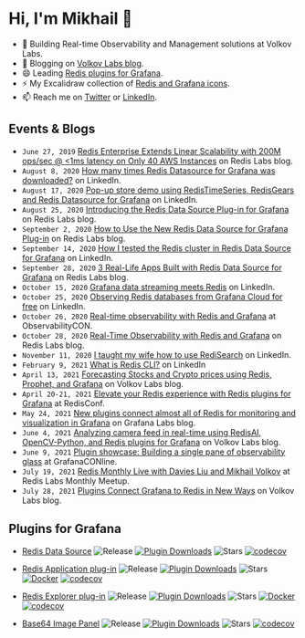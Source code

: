 # Hi, I'm Mikhail 👋

<!--
**mikhailredis/mikhailredis** is a ✨ _special_ ✨ repository because its `README.md` (this file) appears on your GitHub profile.

Here are some ideas to get you started:

- 🔭 I’m currently working on ...
- 🌱 I’m currently learning ...
- 👯 I’m looking to collaborate on ...
- 🤔 I’m looking for help with ...
- 💬 Ask me about ...
- 📫 How to reach me: ...
- 😄 Pronouns: ...
- ⚡ Fun fact: ...
-->

- 🔭 Building Real-time Observability and Management solutions at Volkov Labs.
- 💬 Blogging on [Volkov Labs blog](https://volkovlabs.com/).
- 😄 Leading [Redis plugins for Grafana](https://redisgrafana.github.io).
- ⚡ My Excalidraw collection of [Redis and Grafana icons](https://github.com/volkovlabs/excalidraw-redis-grafana).
- 📫 Reach me on [Twitter](https://twitter.com/mikhailvolkov) or [LinkedIn](https://www.linkedin.com/in/mikhailvolkov/).

## Events & Blogs
- `June 27, 2019` [Redis Enterprise Extends Linear Scalability with 200M ops/sec @ <1ms latency on Only 40 AWS Instances](https://redislabs.com/blog/redis-enterprise-extends-linear-scalability-200m-ops-sec/) on Redis Labs blog.
- `August 8, 2020` [How many times Redis Datasource for Grafana was downloaded?](https://www.linkedin.com/pulse/how-many-times-redis-datasource-grafana-downloaded-mikhail-volkov/) on LinkedIn.
- `August 17, 2020` [Pop-up store demo using RedisTimeSeries, RedisGears and Redis Datasource for Grafana](https://www.linkedin.com/pulse/pop-up-store-demo-using-redistimeseries-redisgears-redis-volkov/) on LinkedIn.
- `August 25, 2020` [Introducing the Redis Data Source Plug-in for Grafana](https://redislabs.com/blog/introducing-the-redis-data-source-plug-in-for-grafana/) on Redis Labs blog.
- `September 2, 2020` [How to Use the New Redis Data Source for Grafana Plug-in](https://redislabs.com/blog/how-to-use-the-new-redis-data-source-for-grafana-plug-in/) on Redis Labs blog.
- `September 14, 2020` [How I tested the Redis cluster in Redis Data Source for Grafana](https://www.linkedin.com/pulse/how-i-tested-redis-cluster-data-source-grafana-mikhail-volkov/) on LinkedIn.
- `September 28, 2020` [3 Real-Life Apps Built with Redis Data Source for Grafana](https://redislabs.com/blog/3-real-life-apps-built-with-redis-data-source-for-grafana/) on Redis Labs blog.
- `October 15, 2020` [Grafana data streaming meets Redis](https://www.linkedin.com/pulse/grafana-data-streaming-meets-redis-mikhail-volkov/) on LinkedIn.
- `October 25, 2020` [Observing Redis databases from Grafana Cloud for free](https://www.linkedin.com/pulse/observing-redis-databases-from-grafana-cloud-free-mikhail-volkov) on LinkedIn.
- `October 26, 2020` [Real-time observability with Redis and Grafana](https://grafana.com/go/observabilitycon/real-time-observability-with-redis-and-grafana/) at ObservabilityCON.
- `October 28, 2020` [Real-Time Observability with Redis and Grafana](https://redislabs.com/blog/real-time-observability-with-redis-and-grafana/) on Redis Labs blog.
- `November 11, 2020` [I taught my wife how to use RediSearch](https://www.linkedin.com/pulse/i-taught-my-wife-how-use-redisearch-mikhail-volkov) on LinkedIn.
- `February 9, 2021` [What is Redis CLI?](https://www.linkedin.com/posts/mikhailvolkov_redis-grafana-customersuccess-activity-6765136306789081088-YA-5) on LinkedIn
- `April 13, 2021` [Forecasting Stocks and Crypto prices using Redis, Prophet, and Grafana](https://volkovlabs.com/forecasting-stocks-and-crypto-prices-using-redis-prophet-and-grafana-b1630638d469) on Volkov Labs blog.
- `April 20-21, 2021` [Elevate your Redis experience with Redis plugins for Grafana](https://www.youtube.com/watch?v=LquDQyEncLE) at RedisConf.
- `May 24, 2021` [New plugins connect almost all of Redis for monitoring and visualization in Grafana](https://grafana.com/blog/2021/05/24/new-plugins-connect-almost-all-of-redis-for-monitoring-and-visualization-in-grafana/) on Grafana Labs blog.
- `June 4, 2021` [Analyzing camera feed in real-time using RedisAI, OpenCV-Python, and Redis plugins for Grafana](https://volkovlabs.com/analyzing-camera-feed-in-real-time-using-redisai-opencv-python-and-redis-plugins-for-grafana-1c23ef0a042c) on Volkov Labs blog.
- `June 9, 2021` [Plugin showcase: Building a single pane of observability glass](https://grafana.com/go/grafanaconline/2021/plugins) at GrafanaCONline.
- `July 19, 2021` [Redis Monthly Live with Davies Liu and Mikhail Volkov](https://youtu.be/P7H1H-Zj5oU) at Redis Labs Monthly Meetup.
- `July 28, 2021` [Plugins Connect Grafana to Redis in New Ways](https://volkovlabs.com/plugins-connect-grafana-to-redis-in-new-ways-531bb4367c6) on Volkov Labs blog.
 
## Plugins for Grafana

- [Redis Data Source](https://github.com/RedisGrafana/grafana-redis-datasource) ![Release](https://img.shields.io/github/v/release/redisgrafana/grafana-redis-datasource.svg) [![Plugin Downloads](https://img.shields.io/badge/dynamic/json?color=green&label=downloads&query=%24.downloads&url=https%3A%2F%2Fgrafana.com%2Fapi%2Fplugins%2Fredis-datasource)](https://grafana.com/grafana/plugins/redis-datasource)
![Stars](https://img.shields.io/github/stars/RedisGrafana/grafana-redis-datasource.svg?style=social&amp;label=Star&amp;maxAge=3600)
[![codecov](https://codecov.io/gh/RedisGrafana/grafana-redis-datasource/branch/master/graph/badge.svg?token=15SIRGU8SX)](https://codecov.io/gh/RedisGrafana/grafana-redis-datasource)

- [Redis Application plug-in](https://github.com/RedisGrafana/grafana-redis-app) ![Release](https://img.shields.io/github/v/release/redisgrafana/grafana-redis-app.svg) [![Plugin Downloads](https://img.shields.io/badge/dynamic/json?color=green&label=downloads&query=%24.downloads&url=https%3A%2F%2Fgrafana.com%2Fapi%2Fplugins%2Fredis-app)](https://grafana.com/grafana/plugins/redis-app)
![Stars](https://img.shields.io/github/stars/RedisGrafana/grafana-redis-app.svg?style=social&amp;label=Star&amp;maxAge=3600)
[![Docker](https://github.com/RedisGrafana/grafana-redis-app/workflows/Docker/badge.svg)](https://github.com/orgs/RedisGrafana/packages/container/package/redis-app)
[![codecov](https://codecov.io/gh/RedisGrafana/grafana-redis-app/branch/master/graph/badge.svg?token=15SIRGU8SX)](https://codecov.io/gh/RedisGrafana/grafana-redis-app)

- [Redis Explorer plug-in](https://github.com/RedisGrafana/grafana-redis-explorer) ![Release](https://img.shields.io/github/v/release/redisgrafana/grafana-redis-explorer.svg) [![Plugin Downloads](https://img.shields.io/badge/dynamic/json?color=green&label=downloads&query=%24.downloads&url=https%3A%2F%2Fgrafana.com%2Fapi%2Fplugins%2Fredis-explorer-app)](https://grafana.com/grafana/plugins/redis-explorer-app) ![Stars](https://img.shields.io/github/stars/RedisGrafana/grafana-redis-explorer.svg?style=social&amp;label=Star&amp;maxAge=3600)
[![Docker](https://github.com/RedisGrafana/grafana-redis-explorer/workflows/Docker/badge.svg)](https://github.com/orgs/RedisGrafana/packages/container/package/redis-explorer)
[![codecov](https://codecov.io/gh/RedisGrafana/grafana-redis-explorer/branch/master/graph/badge.svg?token=15SIRGU8SX)](https://codecov.io/gh/RedisGrafana/grafana-redis-explorer)

- [Base64 Image Panel](https://github.com/volkovlabs/grafana-image-panel) ![Release](https://img.shields.io/github/v/release/volkovlabs/grafana-image-panel.svg) [![Plugin Downloads](https://img.shields.io/badge/dynamic/json?color=green&label=downloads&query=%24.downloads&url=https%3A%2F%2Fgrafana.com%2Fapi%2Fplugins%2Fvolkovlabs-image-panel)](https://grafana.com/grafana/plugins/volkovlabs-image-panel) ![Stars](https://img.shields.io/github/stars/volkovlabs/grafana-image-panel.svg?style=social&amp;label=Star&amp;maxAge=3600)
[![codecov](https://codecov.io/gh/volkovlabs/grafana-image-panel/branch/main/graph/badge.svg?token=15SIRGU8SX)](https://codecov.io/gh/volkovlabs/grafana-image-panel)


